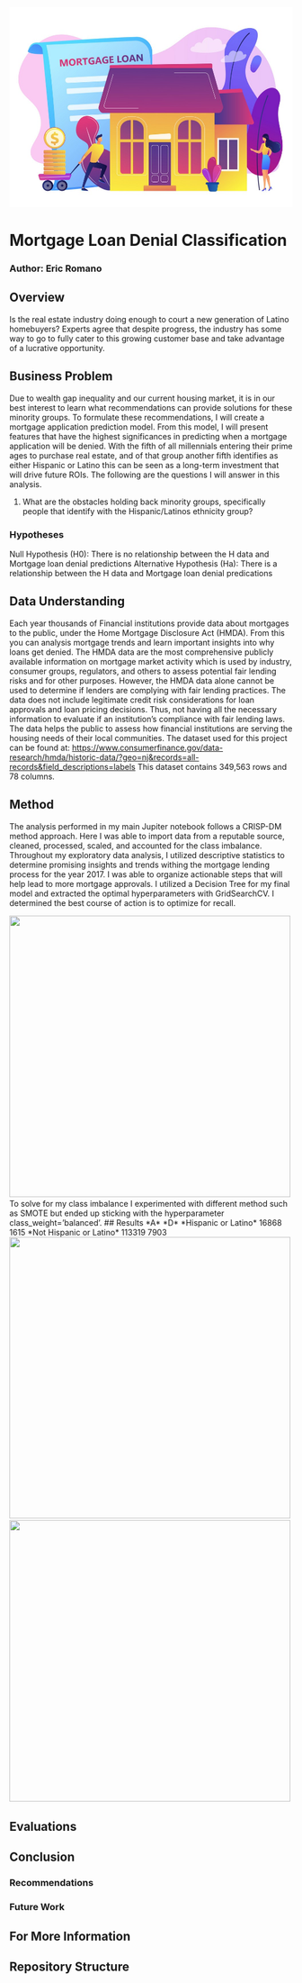 ![](images/Mortgage_loan_pic%20(2).jpg)
# Mortgage Loan Denial Classification
### Author: Eric Romano
## Overview
Is the real estate industry doing enough to court a new generation of Latino homebuyers? Experts agree that despite progress, the industry has some way to go to fully cater to this growing customer base and take advantage of a lucrative opportunity.
## Business Problem
Due to wealth gap inequality and our current housing market, it is in our best interest to learn what recommendations can provide solutions for these minority groups. To formulate these recommendations, I will create a mortgage application prediction model. From this model, I will present features that have the highest significances in predicting when a mortgage application will be denied. With the fifth of all millennials entering their prime ages to purchase real estate, and of that group another fifth identifies as either Hispanic or Latino this can be seen as a long-term investment that will drive future ROIs. The following are the questions I will answer in this analysis. 
1.	What are the obstacles holding back minority groups, specifically people that identify with the Hispanic/Latinos ethnicity group? 

### Hypotheses
Null Hypothesis (H0): There is no relationship between the H data and Mortgage loan denial predictions
Alternative Hypothesis (Ha): There is a relationship between the H data and Mortgage loan denial predications

## Data Understanding
Each year thousands of Financial institutions provide data about mortgages to the public, under the Home Mortgage Disclosure Act (HMDA). From this you can analysis mortgage trends and learn important insights into why loans get denied. The HMDA data are the most comprehensive publicly available information on mortgage market activity which is used by industry, consumer groups, regulators, and others to assess potential fair lending risks and for other purposes. However, the HMDA data alone cannot be used to determine if lenders are complying with fair lending practices. The data does not include legitimate credit risk considerations for loan approvals and loan pricing decisions. Thus, not having all the necessary information to evaluate if an institution’s compliance with fair lending laws. The data helps the public to assess how financial institutions are serving the housing needs of their local communities. 
The dataset used for this project can be found at:
https://www.consumerfinance.gov/data-research/hmda/historic-data/?geo=nj&records=all-records&field_descriptions=labels 
This dataset contains 349,563 rows and 78 columns.

## Method
The analysis performed in my main Jupiter notebook follows a CRISP-DM method approach. Here I was able to import data from a reputable source, cleaned, processed, scaled, and accounted for the class imbalance. Throughout my exploratory data analysis, I utilized descriptive statistics to determine promising insights and trends withing the mortgage lending process for the year 2017. I was able to organize actionable steps that will help lead to more mortgage approvals. I utilized a Decision Tree for my final model and extracted the optimal hyperparameters with GridSearchCV. I determined the best course of action is to optimize for recall. 

<img src="https://github.com/Eric-G-Romano/dsc-phase-3-project/blob/main/images/Denied_loan_application.png" width="500" height="500">
To solve for my class imbalance I experimented with different method such as SMOTE but ended up sticking with the hyperparameter class_weight=’balanced’. 
## Results
                           *A*     *D*
*Hispanic or Latino*	     16868	1615
*Not Hispanic or Latino*	113319	7903
<img src="https://github.com/Eric-G-Romano/dsc-phase-3-project/blob/main/images/denial_reason_ethnicity.png" width="500" height="500">
<img src="https://github.com/Eric-G-Romano/dsc-phase-3-project/blob/main/images/denial_reason_sex.png" width="500" height="500">

## Evaluations
## Conclusion
### Recommendations
### Future Work
## For More Information
## Repository Structure
